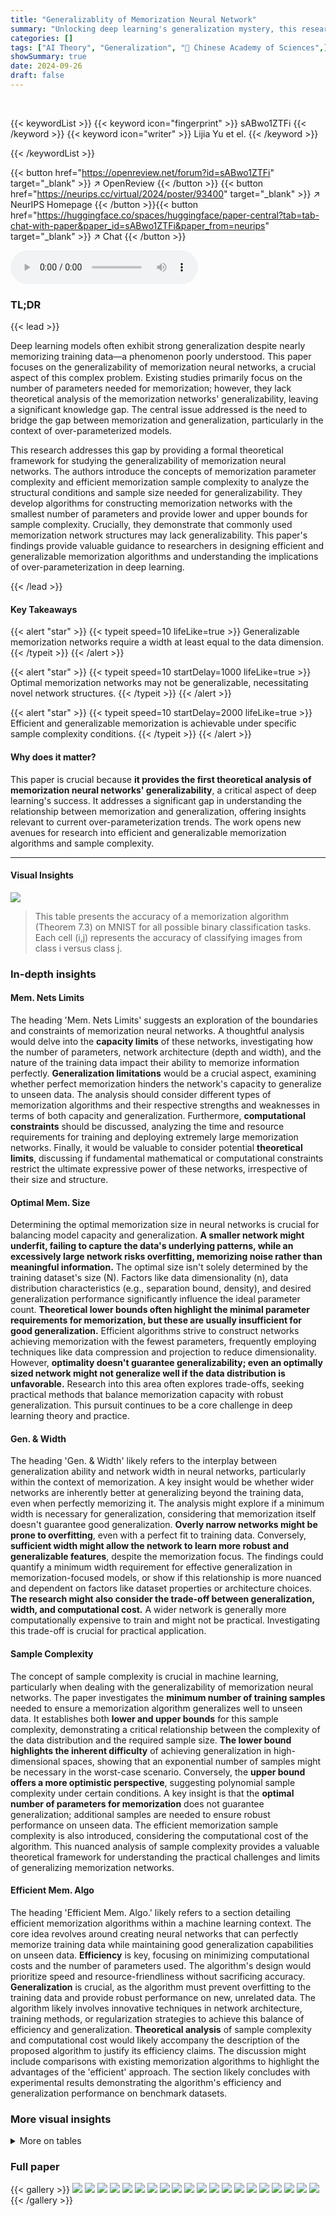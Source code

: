 ```yaml
---
title: "Generalizablity of Memorization Neural Network"
summary: "Unlocking deep learning's generalization mystery, this research pioneers a theoretical understanding of memorization neural network generalizability, revealing critical network structural requirements..."
categories: []
tags: ["AI Theory", "Generalization", "🏢 Chinese Academy of Sciences",]
showSummary: true
date: 2024-09-26
draft: false
---
```


<br>

{{< keywordList >}}
{{< keyword icon="fingerprint" >}} sABwo1ZTFi {{< /keyword >}}
{{< keyword icon="writer" >}} Lijia Yu et el. {{< /keyword >}}
 
{{< /keywordList >}}

{{< button href="https://openreview.net/forum?id=sABwo1ZTFi" target="_blank" >}}
↗ OpenReview
{{< /button >}}
{{< button href="https://neurips.cc/virtual/2024/poster/93400" target="_blank" >}}
↗ NeurIPS Homepage
{{< /button >}}{{< button href="https://huggingface.co/spaces/huggingface/paper-central?tab=tab-chat-with-paper&paper_id=sABwo1ZTFi&paper_from=neurips" target="_blank" >}}
↗ Chat
{{< /button >}}



<audio controls>
    <source src="https://ai-paper-reviewer.com/sABwo1ZTFi/podcast.wav" type="audio/wav">
    Your browser does not support the audio element.
</audio>


### TL;DR


{{< lead >}}

Deep learning models often exhibit strong generalization despite nearly memorizing training data—a phenomenon poorly understood. This paper focuses on the generalizability of memorization neural networks, a crucial aspect of this complex problem.  Existing studies primarily focus on the number of parameters needed for memorization; however, they lack theoretical analysis of the memorization networks' generalizability, leaving a significant knowledge gap.  The central issue addressed is the need to bridge the gap between memorization and generalization, particularly in the context of over-parameterized models.

This research addresses this gap by providing a formal theoretical framework for studying the generalizability of memorization neural networks. The authors introduce the concepts of memorization parameter complexity and efficient memorization sample complexity to analyze the structural conditions and sample size needed for generalizability. They develop algorithms for constructing memorization networks with the smallest number of parameters and provide lower and upper bounds for sample complexity.  Crucially, they demonstrate that commonly used memorization network structures may lack generalizability. This paper's findings provide valuable guidance to researchers in designing efficient and generalizable memorization algorithms and understanding the implications of over-parameterization in deep learning.

{{< /lead >}}


#### Key Takeaways

{{< alert "star" >}}
{{< typeit speed=10 lifeLike=true >}} Generalizable memorization networks require a width at least equal to the data dimension. {{< /typeit >}}
{{< /alert >}}

{{< alert "star" >}}
{{< typeit speed=10 startDelay=1000 lifeLike=true >}} Optimal memorization networks may not be generalizable, necessitating novel network structures. {{< /typeit >}}
{{< /alert >}}

{{< alert "star" >}}
{{< typeit speed=10 startDelay=2000 lifeLike=true >}} Efficient and generalizable memorization is achievable under specific sample complexity conditions. {{< /typeit >}}
{{< /alert >}}

#### Why does it matter?
This paper is crucial because **it provides the first theoretical analysis of memorization neural networks' generalizability**, a critical aspect of deep learning's success.  It addresses a significant gap in understanding the relationship between memorization and generalization, offering insights relevant to current over-parameterization trends.  The work opens new avenues for research into efficient and generalizable memorization algorithms and sample complexity.

------
#### Visual Insights





![](https://ai-paper-reviewer.com/sABwo1ZTFi/tables_40_1.jpg)

> This table presents the accuracy of a memorization algorithm (Theorem 7.3) on MNIST for all possible binary classification tasks. Each cell (i,j) represents the accuracy of classifying images from class i versus class j.





### In-depth insights


#### Mem. Nets Limits
The heading 'Mem. Nets Limits' suggests an exploration of the boundaries and constraints of memorization neural networks.  A thoughtful analysis would delve into the **capacity limits** of these networks, investigating how the number of parameters, network architecture (depth and width), and the nature of the training data impact their ability to memorize information perfectly.  **Generalization limitations** would be a crucial aspect, examining whether perfect memorization hinders the network's capacity to generalize to unseen data. The analysis should consider different types of memorization algorithms and their respective strengths and weaknesses in terms of both capacity and generalization.  Furthermore, **computational constraints** should be discussed, analyzing the time and resource requirements for training and deploying extremely large memorization networks.  Finally, it would be valuable to consider potential **theoretical limits**, discussing if fundamental mathematical or computational constraints restrict the ultimate expressive power of these networks, irrespective of their size and structure.

#### Optimal Mem. Size
Determining the optimal memorization size in neural networks is crucial for balancing model capacity and generalization.  **A smaller network might underfit, failing to capture the data's underlying patterns, while an excessively large network risks overfitting, memorizing noise rather than meaningful information.** The optimal size isn't solely determined by the training dataset's size (N).  Factors like data dimensionality (n), data distribution characteristics (e.g., separation bound, density), and desired generalization performance significantly influence the ideal parameter count.  **Theoretical lower bounds often highlight the minimal parameter requirements for memorization, but these are usually insufficient for good generalization.**  Efficient algorithms strive to construct networks achieving memorization with the fewest parameters, frequently employing techniques like data compression and projection to reduce dimensionality.  However,  **optimality doesn't guarantee generalizability;  even an optimally sized network might not generalize well if the data distribution is unfavorable.** Research into this area often explores trade-offs, seeking practical methods that balance memorization capacity with robust generalization.  This pursuit continues to be a core challenge in deep learning theory and practice.

#### Gen. & Width
The heading 'Gen. & Width' likely refers to the interplay between generalization ability and network width in neural networks, particularly within the context of memorization.  A key insight would be whether wider networks are inherently better at generalizing beyond the training data, even when perfectly memorizing it.  The analysis might explore if a minimum width is necessary for generalization, considering that memorization itself doesn't guarantee good generalization.  **Overly narrow networks might be prone to overfitting**, even with a perfect fit to training data.  Conversely, **sufficient width might allow the network to learn more robust and generalizable features**, despite the memorization focus.  The findings could quantify a minimum width requirement for effective generalization in memorization-focused models, or show if this relationship is more nuanced and dependent on factors like dataset properties or architecture choices.  **The research might also consider the trade-off between generalization, width, and computational cost.**   A wider network is generally more computationally expensive to train and might not be practical.  Investigating this trade-off is crucial for practical application.

#### Sample Complexity
The concept of sample complexity is crucial in machine learning, particularly when dealing with the generalizability of memorization neural networks.  The paper investigates the **minimum number of training samples** needed to ensure a memorization algorithm generalizes well to unseen data. It establishes both **lower and upper bounds** for this sample complexity, demonstrating a critical relationship between the complexity of the data distribution and the required sample size.  **The lower bound highlights the inherent difficulty** of achieving generalization in high-dimensional spaces, showing that an exponential number of samples might be necessary in the worst-case scenario. Conversely, the **upper bound offers a more optimistic perspective**, suggesting polynomial sample complexity under certain conditions.  A key insight is that the **optimal number of parameters for memorization** does not guarantee generalization; additional samples are needed to ensure robust performance on unseen data.  The efficient memorization sample complexity is also introduced, considering the computational cost of the algorithm. This nuanced analysis of sample complexity provides a valuable theoretical framework for understanding the practical challenges and limits of generalizing memorization networks.

#### Efficient Mem. Algo
The heading 'Efficient Mem. Algo.' likely refers to a section detailing efficient memorization algorithms within a machine learning context.  The core idea revolves around creating neural networks that can perfectly memorize training data while maintaining good generalization capabilities on unseen data.  **Efficiency** is key, focusing on minimizing computational costs and the number of parameters used.  The algorithm's design would prioritize speed and resource-friendliness without sacrificing accuracy.  **Generalization** is crucial, as the algorithm must prevent overfitting to the training data and provide robust performance on new, unrelated data.  The algorithm likely involves innovative techniques in network architecture, training methods, or regularization strategies to achieve this balance of efficiency and generalization.  **Theoretical analysis** of sample complexity and computational cost would likely accompany the description of the proposed algorithm to justify its efficiency claims. The discussion might include comparisons with existing memorization algorithms to highlight the advantages of the 'efficient' approach. The section likely concludes with experimental results demonstrating the algorithm's efficiency and generalization performance on benchmark datasets.


### More visual insights




<details>
<summary>More on tables
</summary>


![](https://ai-paper-reviewer.com/sABwo1ZTFi/tables_41_1.jpg)
> This table presents the accuracy of a binary classification task on the CIFAR-10 dataset using a memorization algorithm proposed in Theorem 7.3 of the paper.  Each cell (i,j) represents the accuracy achieved when using only samples from classes i and j for training and testing on those two classes.  Higher values indicate better performance.

![](https://ai-paper-reviewer.com/sABwo1ZTFi/tables_41_2.jpg)
> This table presents the accuracy results of a memorization algorithm (Theorem 7.3) applied to binary classification problems on the MNIST dataset.  Each cell shows the accuracy of classifying one digit against another.  The algorithm's generalization performance across different pairs of digits is evaluated.

![](https://ai-paper-reviewer.com/sABwo1ZTFi/tables_42_1.jpg)
> This table compares the performance of three different memorization algorithms (M1, M2, and M3) on five different pairs of MNIST digits.  The accuracy of each algorithm is reported for each pair. Algorithm M1 significantly outperforms M2 and M3, suggesting its superior generalization capability.

</details>




### Full paper

{{< gallery >}}
<img src="https://ai-paper-reviewer.com/sABwo1ZTFi/1.png" class="grid-w50 md:grid-w33 xl:grid-w25" />
<img src="https://ai-paper-reviewer.com/sABwo1ZTFi/2.png" class="grid-w50 md:grid-w33 xl:grid-w25" />
<img src="https://ai-paper-reviewer.com/sABwo1ZTFi/3.png" class="grid-w50 md:grid-w33 xl:grid-w25" />
<img src="https://ai-paper-reviewer.com/sABwo1ZTFi/4.png" class="grid-w50 md:grid-w33 xl:grid-w25" />
<img src="https://ai-paper-reviewer.com/sABwo1ZTFi/5.png" class="grid-w50 md:grid-w33 xl:grid-w25" />
<img src="https://ai-paper-reviewer.com/sABwo1ZTFi/6.png" class="grid-w50 md:grid-w33 xl:grid-w25" />
<img src="https://ai-paper-reviewer.com/sABwo1ZTFi/7.png" class="grid-w50 md:grid-w33 xl:grid-w25" />
<img src="https://ai-paper-reviewer.com/sABwo1ZTFi/8.png" class="grid-w50 md:grid-w33 xl:grid-w25" />
<img src="https://ai-paper-reviewer.com/sABwo1ZTFi/9.png" class="grid-w50 md:grid-w33 xl:grid-w25" />
<img src="https://ai-paper-reviewer.com/sABwo1ZTFi/10.png" class="grid-w50 md:grid-w33 xl:grid-w25" />
<img src="https://ai-paper-reviewer.com/sABwo1ZTFi/11.png" class="grid-w50 md:grid-w33 xl:grid-w25" />
<img src="https://ai-paper-reviewer.com/sABwo1ZTFi/12.png" class="grid-w50 md:grid-w33 xl:grid-w25" />
<img src="https://ai-paper-reviewer.com/sABwo1ZTFi/13.png" class="grid-w50 md:grid-w33 xl:grid-w25" />
<img src="https://ai-paper-reviewer.com/sABwo1ZTFi/14.png" class="grid-w50 md:grid-w33 xl:grid-w25" />
<img src="https://ai-paper-reviewer.com/sABwo1ZTFi/15.png" class="grid-w50 md:grid-w33 xl:grid-w25" />
<img src="https://ai-paper-reviewer.com/sABwo1ZTFi/16.png" class="grid-w50 md:grid-w33 xl:grid-w25" />
<img src="https://ai-paper-reviewer.com/sABwo1ZTFi/17.png" class="grid-w50 md:grid-w33 xl:grid-w25" />
<img src="https://ai-paper-reviewer.com/sABwo1ZTFi/18.png" class="grid-w50 md:grid-w33 xl:grid-w25" />
<img src="https://ai-paper-reviewer.com/sABwo1ZTFi/19.png" class="grid-w50 md:grid-w33 xl:grid-w25" />
<img src="https://ai-paper-reviewer.com/sABwo1ZTFi/20.png" class="grid-w50 md:grid-w33 xl:grid-w25" />
{{< /gallery >}}